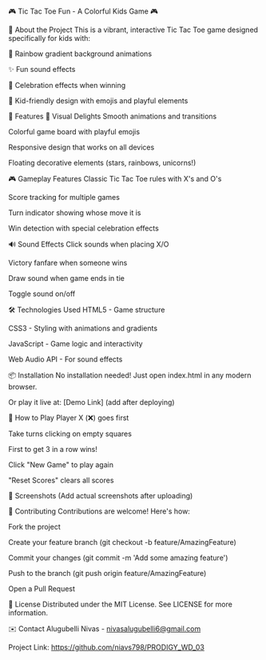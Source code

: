 🎮 Tic Tac Toe Fun - A Colorful Kids Game 🎮

🌟 About the Project
This is a vibrant, interactive Tic Tac Toe game designed specifically for kids with:

🌈 Rainbow gradient background animations

✨ Fun sound effects

🎉 Celebration effects when winning

🦄 Kid-friendly design with emojis and playful elements

🚀 Features
🎨 Visual Delights
Smooth animations and transitions

Colorful game board with playful emojis

Responsive design that works on all devices

Floating decorative elements (stars, rainbows, unicorns!)

🎮 Gameplay Features
Classic Tic Tac Toe rules with X's and O's

Score tracking for multiple games

Turn indicator showing whose move it is

Win detection with special celebration effects

🔊 Sound Effects
Click sounds when placing X/O

Victory fanfare when someone wins

Draw sound when game ends in tie

Toggle sound on/off

🛠️ Technologies Used
HTML5 - Game structure

CSS3 - Styling with animations and gradients

JavaScript - Game logic and interactivity

Web Audio API - For sound effects

📦 Installation
No installation needed! Just open index.html in any modern browser.

Or play it live at: [Demo Link] (add after deploying)

🎯 How to Play
Player X (❌) goes first

Take turns clicking on empty squares

First to get 3 in a row wins!

Click "New Game" to play again

"Reset Scores" clears all scores

📸 Screenshots
(Add actual screenshots after uploading)

🤝 Contributing
Contributions are welcome! Here's how:

Fork the project

Create your feature branch (git checkout -b feature/AmazingFeature)

Commit your changes (git commit -m 'Add some amazing feature')

Push to the branch (git push origin feature/AmazingFeature)

Open a Pull Request

📜 License
Distributed under the MIT License. See LICENSE for more information.

✉️ Contact
Alugubelli Nivas - nivasalugubelli6@gmail.com

Project Link: https://github.com/niavs798/PRODIGY_WD_03
